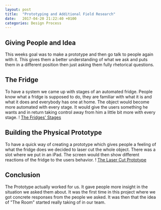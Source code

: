 ```yaml
---
layout: post
title:  "Prototyping and Additional Field Research"
date:   2017-04-20 21:22:40 +0100
categories: Design Process
---
```

## Giving People and Idea ##
This weeks goal was to make a prototype and then go talk to people again with it. This gives them a better understanding of what we ask and puts them in a different position then just asking them fully rhetorical questions.

## The Fridge ##
To have a system we came up with stages of an automated fridge. People know what a fridge is supposed to do, they are familiar with what it is and what it does and everybody has one at home. The object would become more automated with every stage. It would give the users something he wants and in return taking control away from him a little bit more with every stage.
! [The Fridges' Stages](http://carlonatter.ch/wp-content/uploads/2017/04/MG_0208.jpg)

## Building the Physical Prototype ##
To have a quick way of creating a prototype which gives people a feeling of what the fridge does we decided to laser cut the whole object. There was a slot where we put in an iPad. The screen would then show different reactions of the fridge to the users behavior.
! [The Laser Cut Prototype](http://carlonatter.ch/wp-content/uploads/2017/04/MG_0207_edite.jpg)

## Conclusion ##
The Prototype actually worked for us. It gave people more insight in the situation we asked them about. It was the first time in this project where we got concrete responses from the people we asked. It was then that the idea of "The Room" started really taking of in our team.
